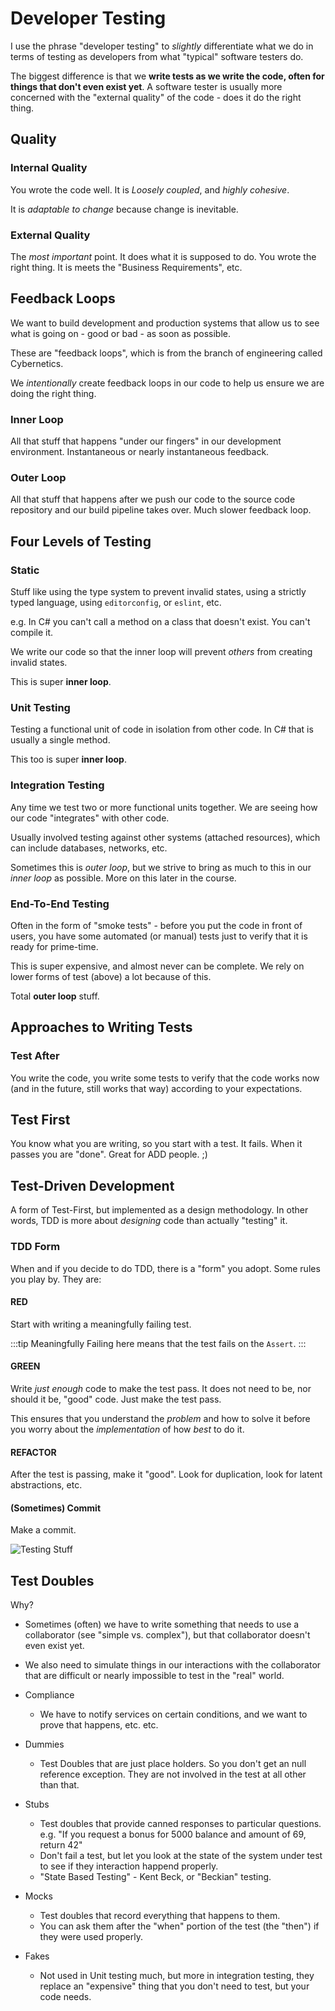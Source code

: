 # Developer Testing

I use the phrase "developer testing" to *slightly* differentiate what we do in terms of testing as developers from what "typical" software testers do.

The biggest difference is that we **write tests as we write the code, often for things that don't even exist yet**. A software tester is usually more concerned with the "external quality" of the code - does it do the right thing.

## Quality

### Internal Quality

You wrote the code well. It is *Loosely coupled*, and *highly cohesive*.

It is *adaptable to change* because change is inevitable.

### External Quality

The *most important* point. It does what it is supposed to do. You wrote the right thing. It is meets the "Business Requirements", etc.


## Feedback Loops

We want to build development and production systems that allow us to see what is going on - good or bad - as soon as possible. 

These are "feedback loops", which is from the branch of engineering called Cybernetics.

We *intentionally* create feedback loops in our code to help us ensure we are doing the right thing.

### Inner Loop
All that stuff that happens "under our fingers" in our development environment. Instantaneous or nearly instantaneous feedback.
### Outer Loop
All that stuff that happens after we push our code to the source code repository and our build pipeline takes over.
Much slower feedback loop.

## Four Levels of Testing

### Static

Stuff like using the type system to prevent invalid states, using a strictly typed language, using `editorconfig`, or `eslint`, etc. 

e.g. In C# you can't call a method on a class that doesn't exist. You can't compile it. 

We write our code so that the inner loop will prevent *others* from creating invalid states.

This is super **inner loop**.

### Unit Testing

Testing a functional unit of code in isolation from other code. In C# that is usually a single method. 

This too is super **inner loop**.

### Integration Testing

Any time we test two or more functional units together. We are seeing how our code "integrates" with other code.

Usually involved testing against other systems (attached resources), which can include databases, networks, etc.

Sometimes this is *outer loop*, but we strive to bring as much to this in our *inner loop* as possible. More on this later in the course.

### End-To-End Testing

Often in the form of "smoke tests" - before you put the code in front of users, you have some automated (or manual) tests just to verify that it is ready for prime-time.

This is super expensive, and almost never can be complete. We rely on lower forms of test (above) a lot because of this.

Total **outer loop** stuff.


## Approaches to Writing Tests

### Test After

You write the code, you write some tests to verify that the code works now (and in the future, still works that way) according to your expectations.

## Test First

You know what you are writing, so you start with a test. It fails. When it passes you are "done". Great for ADD people. ;)

## Test-Driven Development

A form of Test-First, but implemented as a design methodology. In other words, TDD is more about *designing* code than actually "testing" it.

### TDD Form

When and if you decide to do TDD, there is a "form" you adopt. Some rules you play by. They are:

#### RED
Start with writing a meaningfully failing test.

:::tip
Meaningfully Failing here means that the test fails on the `Assert`.
:::

#### GREEN
Write *just enough* code to make the test pass. It does not need to be, nor should it be, "good" code. Just make the test pass.

This ensures that you understand the *problem* and how to solve it before you worry about the *implementation* of how *best* to do it.

#### REFACTOR

After the test is passing, make it "good". Look for duplication, look for latent abstractions, etc.

#### (Sometimes) Commit

Make a commit. 

![Testing Stuff](/img/testing.excalidraw.svg)


## Test Doubles

Why?

- Sometimes (often) we have to write something that needs to use a collaborator (see "simple vs. complex"), but that collaborator doesn't even exist yet.
- We also need to simulate things in our interactions with the collaborator that are difficult or nearly impossible to test in the "real" world.

- Compliance
    - We have to notify services on certain conditions, and we want to prove that happens, etc. etc.


- Dummies
    - Test Doubles that are just place holders. So you don't get an null reference exception. They are not involved in the test at all other than that.
- Stubs
    - Test doubles that provide canned responses to particular questions. e.g. "If you request a bonus for 5000 balance and amount of 69, return 42"
    - Don't fail a test, but let you look at the state of the system under test to see if they interaction happend properly.
    - "State Based Testing" - Kent Beck, or "Beckian" testing.
- Mocks
    - Test doubles that record everything that happens to them.
    - You can ask them after the "when" portion of the test (the "then") if they were used properly.
- Fakes
    - Not used in Unit testing much, but more in integration testing, they replace an "expensive" thing that you don't need to test, but your code needs.

